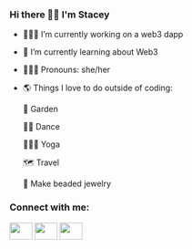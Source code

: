### Hi there 👋🏽 I'm Stacey

- 👩🏽‍💻 I’m currently working on a web3 dapp
- 🌱 I’m currently learning about Web3
- 🙋🏽‍♀️ Pronouns: she/her
- :earth_americas: Things I love to do outside of coding:

  :seedling: Garden

  💃🏾 Dance

   🧘🏽‍♀️ Yoga

   🗺️ Travel
   
   💎 Make beaded jewelry

<h3 align="left">Connect with me:</h3>
<p align="left">
<a href="https://twitter.com/Staceyluvstech" target="blank"><img align="center" src="https://cdn.jsdelivr.net/npm/simple-icons@3.0.1/icons/twitter.svg" alt="" height="30" width="40" /></a>
<a href="https://www.linkedin.com/in/staceygraham1106/" target="blank"><img align="center" src="https://cdn.jsdelivr.net/npm/simple-icons@3.0.1/icons/linkedin.svg" alt="" height="30" width="40" /></a>
<a href="https://www.instagram.com/staceyluvstech" target="blank"><img align="center" src="https://cdn.jsdelivr.net/npm/simple-icons@3.0.1/icons/instagram.svg" alt="" height="30" width="40" /></a>
</p>






